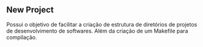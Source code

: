 ## New Project

Possui o objetivo de facilitar a criação de estrutura de diretórios de projetos de desenvolvimento de softwares. Além da criação de um Makefile para compilação.
